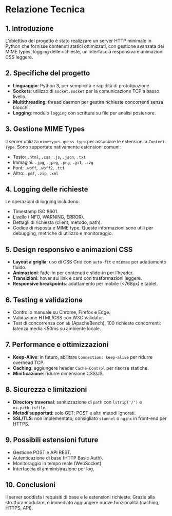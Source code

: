 # Relazione Tecnica

## 1. Introduzione
L’obiettivo del progetto è stato realizzare un server HTTP minimale in Python che fornisse contenuti statici ottimizzati, con gestione avanzata dei MIME types, logging delle richieste, un’interfaccia responsiva e animazioni CSS leggere.

## 2. Specifiche del progetto
- **Linguaggio**: Python 3, per semplicità e rapidità di prototipazione.
- **Sockets**: utilizzo di `socket.socket` per la comunicazione TCP a basso livello.
- **Multithreading**: thread daemon per gestire richieste concorrenti senza blocchi.
- **Logging**: modulo `logging` con scrittura su file per analisi posteriore.

## 3. Gestione MIME Types
Il server utilizza `mimetypes.guess_type` per associare le estensioni a `Content-Type`. Sono supportate nativamente estensioni comuni:
- Testo: `.html`, `.css`, `.js`, `.json`, `.txt`
- Immagini: `.jpg`, `.jpeg`, `.png`, `.gif`, `.svg`
- Font: `.woff`, `.woff2`, `.ttf`
- Altro: `.pdf`, `.zip`, `.xml`

## 4. Logging delle richieste
Le operazioni di logging includono:
- Timestamp ISO 8601.
- Livello (INFO, WARNING, ERROR).
- Dettagli di richiesta (client, metodo, path).
- Codice di risposta e MIME type.
Queste informazioni sono utili per debugging, metriche di utilizzo e monitoraggio.

## 5. Design responsivo e animazioni CSS
- **Layout a griglia**: uso di CSS Grid con `auto-fit` e `minmax` per adattamento fluido.
- **Animazioni**: fade-in per contenuti e slide-in per l’header.
- **Transizioni**: hover sui link e card con trasformazioni leggere.
- **Responsive breakpoints**: adattamento per mobile (<768px) e tablet.

## 6. Testing e validazione
- Controllo manuale su Chrome, Firefox e Edge.
- Validazione HTML/CSS con W3C Validator.
- Test di concorrenza con `ab` (ApacheBench), 100 richieste concorrenti: latenza media <50ms su ambiente locale.

## 7. Performance e ottimizzazioni
- **Keep-Alive**: in futuro, abilitare `Connection: keep-alive` per ridurre overhead TCP.
- **Caching**: aggiungere header `Cache-Control` per risorse statiche.
- **Minificazione**: ridurre dimensione CSS/JS.

## 8. Sicurezza e limitazioni
- **Directory traversal**: sanitizzazione di `path` con `lstrip('/')` e `os.path.isfile`.
- **Metodi supportati**: solo GET; POST e altri metodi ignorati.
- **SSL/TLS**: non implementato; consigliato `stunnel` o `nginx` in front-end per HTTPS.

## 9. Possibili estensioni future
- Gestione POST e API REST.
- Autenticazione di base (HTTP Basic Auth).
- Monitoraggio in tempo reale (WebSocket).
- Interfaccia di amministrazione per log.

## 10. Conclusioni
Il server soddisfa i requisiti di base e le estensioni richieste. Grazie alla struttura modulare, è immediato aggiungere nuove funzionalità (caching, HTTPS, API).
